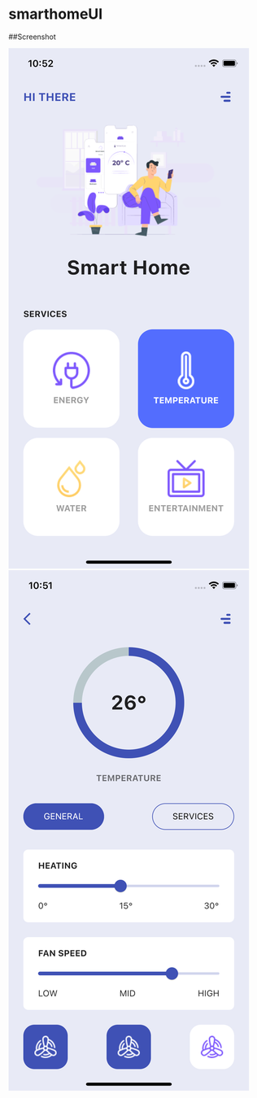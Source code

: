 # smarthomeUI
 ##Screenshot

 <img src="assets/images/smart1.png">
  <img src="assets/images/smart2.png">